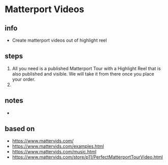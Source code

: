 # Matterport Videos  

## info  
* Create matterport videos out of highlight reel

## steps  
1. All you need is a published Matterport Tour with a Highlight Reel that is also published and visible. We will take it from there once you place your order.
2. 

## notes  
*  

## based on  
*  https://www.mattervids.com/
*  https://www.mattervids.com/examples.html
*  https://www.mattervids.com/music.html
*  https://www.mattervids.com/store/p11/PerfectMatterportTourVideo.html

